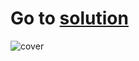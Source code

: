 # Go to [solution](https://public.tableau.com/app/profile/.48972542/viz/10Tableau_Marathon_2_0/Dashboard2)
![cover](https://github.com/MartynovychSerhii/Data_Analytics/blob/main/Files/img/Marathon_10.png)
